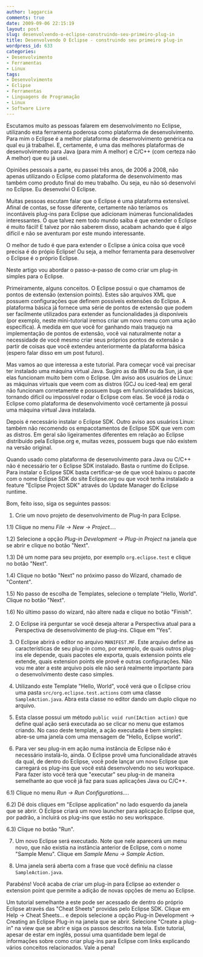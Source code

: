 ```yaml
---
author: laggarcia
comments: true
date: 2009-09-06 22:15:19
layout: post
slug: desenvolvendo-o-eclipse-construindo-seu-primeiro-plug-in
title: Desenvolvendo O Eclipse - construindo seu primeiro plug-in
wordpress_id: 633
categories:
- Desenvolvimento
- Ferramentas
- Linux
tags:
- Desenvolvimento
- Eclipse
- Ferramentas
- Linguagens de Programação
- Linux
- Software Livre
---
```


Escutamos muito as pessoas falarem em desenvolvimento no Eclipse, utilizando esta ferramenta poderosa como plataforma de desenvolvimento. Para mim o Eclipse é a melhor plataforma de desenvolvimento genérica na qual eu já trabalhei. E, certamente, é uma das melhores plataformas de desenvolvimento para Java (para mim A melhor) e C/C++ (com certeza não A melhor) que eu já usei.

Opiniões pessoais a parte, eu passei três anos, de 2006 a 2008, não apenas utilizando o Eclipse como plataforma de desenvolvimento mas também como produto final do meu trabalho. Ou seja, eu não só desenvolvi no Eclipse. Eu desenvolvi O Eclipse.

Muitas pessoas escutam falar que o Eclipse é uma plataforma extensível. Afinal de contas, se fosse diferente, certamente não teríamos os incontáveis plug-ins para Eclipse que adicionam inúmeras funcionalidades interessantes. O que talvez nem todo mundo saiba é que extender o Eclipse é muito fácil! E talvez por não saberem disso, acabam achando que é algo difícil e não se aventuram por este mundo interessante.

O melhor de tudo é que para extender o Eclipse a única coisa que você precisa é do própio Eclipse! Ou seja, a melhor ferramenta para desenvolver o Eclipse é o próprio Eclipse.

Neste artigo vou abordar o passo-a-passo de como criar um plug-in simples para o Eclipse.

Primeiramente, alguns conceitos. O Eclipse possui o que chamamos de pontos de extensão (extension points). Estes são arquivos XML que possuem configurações que definem possíveis extensões do Eclipse. A plataforma básica já fornece uma série de pontos de extensão que podem ser facilmente utilizados para extender as funcionalidades já disponíveis (por exemplo, neste mini-tutorial iremos criar um novo menu com uma ação específica). À medida em que você for ganhando mais traquejo na implementação de pontos de extensão, você vai naturalmente notar a necessidade de você mesmo criar seus próprios pontos de extensão a partir de coisas que você extendeu anteriormente da plataforma básica (espero falar disso em um post futuro).

Mas vamos ao que interessa a este tutorial. Para começar você vai precisar ter instalado uma máquina virtual Java. Sugiro as da IBM ou da Sun, já que elas funcionam muito bem com o Eclipse. Um aviso aos usuários de Linux: as máquinas virtuais que veem com as distros (GCJ ou iced-tea) em geral não funcionam corretamente e possuem bugs em funcionalidades básicas, tornando difícil ou impossível rodar o Eclipse com elas. Se você já roda o Eclipse como plataforma de desenvolvimento você certamente já possui uma máquina virtual Java instalada.

Depois é necessário instalar o Eclipse SDK. Outro aviso aos usuários Linux: também não recomendo os empacotamentos de Eclipse SDK que vem com as distros. Em geral são ligeiramentes diferentes em relação ao Eclipse distribuído pela Eclipse.org e, muitas vezes, possuem bugs que não existem na versão original.

Quando usado como plataforma de desenvolvimento para Java ou C/C++ não é necessário ter o Eclipse SDK instalado. Basta o runtime do Eclipse. Para instalar o Eclipse SDK basta certificar-se de que você baixou o pacote com o nome Eclipse SDK do site Eclipse.org ou que você tenha instalado a feature "Eclipse Project SDK" através do Update Manager do Eclipse runtime.

Bom, feito isso, siga os seguintes passos:

1) Crie um novo projeto de desenvolvimento de Plug-In para Eclipse.

1.1) Clique no menu _File -> New -> Project..._.

1.2) Selecione a opção _Plug-in Development -> Plug-in Project_ na janela que se abrir e clique no botão "Next".

1.3) Dê um nome para seu projeto, por exemplo `org.eclipse.test` e clique no botão "Next".

1.4) Clique no botão "Next" no próximo passo do Wizard, chamado de "Content".

1.5) No passo de escolha de Templates, selecione o template "Hello, World". Clique no botão "Next".

1.6) No último passo do wizard, não altere nada e clique no botão "Finish".

2) O Eclipse irá perguntar se você deseja alterar a Perspectiva atual para a Perspectiva de desenvolvimento de plug-ins. Clique em "Yes".

3) O Eclipse abrirá o editor no arquivo `MANIFEST.MF`. Este arquivo define as características de seu plug-in como, por exemplo, de quais outros plug-ins ele depende, quais pacotes ele exporta, quais extension points ele extende, quais extension points ele provê e outras configurações. Não vou me ater a este arquivo pois ele não será realmente importante para o desenvolvimento deste caso simples.

4) Utilizando este Template "Hello, World", você verá que o Eclipse criou uma pasta `src/org.eclipse.test.actions` com uma classe `SampleAction.java`. Abra esta classe no editor dando um duplo clique no arquivo.

5) Esta classe possui um método `public void run(IAction action)` que define qual ação será executada ao se clicar no menu que estamos criando. No caso deste template, a ação executada é bem simples: abre-se uma janela com uma mensagem de "Hello, Eclipse world".

6) Para ver seu plug-in em ação numa instância de Eclipse não é necessário instalá-lo, ainda. O Eclipse provê uma funcionalidade através da qual, de dentro do Eclipse, você pode lançar um novo Eclipse que carregará os plug-ins que você está desenvolvendo no seu workspace. Para fazer isto você terá que "executar" seu plug-in de maneira semelhante ao que você já faz para suas aplicações Java ou C/C++.

6.1) Clique no menu _Run -> Run Configurations..._.

6.2) Dê dois cliques em "Eclipse application" no lado esquerdo da janela que se abrir. O Eclipse criará um novo launcher para aplicação Eclipse que, por padrão, a incluirá os plug-ins que estão no seu workspace.

6.3) Clique no botão "Run".

7) Um novo Eclipse será executado. Note que nele aparecerá um menu novo, que não existia na instância anterior de Eclipse, com o nome "Sample Menu". Clique em _Sample Menu -> Sample Action_.

8) Uma janela será aberta com a frase que você definiu na classe `SampleAction.java`.

Parabéns! Você acaba de criar um plug-in para Eclipse ao extender o extension point que permite a adição de novas opções de menu ao Eclipse.

Um tutorial semelhante a este pode ser acessado de dentro do próprio Eclipse através das "Cheat Sheets" providas pelo Eclipse SDK. Clique em Help -> Cheat Sheets... e depois selecione a opção Plug-in Development -> Creating an Eclipse Plug-in na janela que se abrir. Selecione "Create a plug-in" na view que se abrir e siga os passos descritos na tela. Este tutorial, apesar de estar em inglês, possui uma quantidade bem legal de informações sobre como criar plug-ins para Eclipse com links explicando vários conceitos relacionados. Vale a pena!
